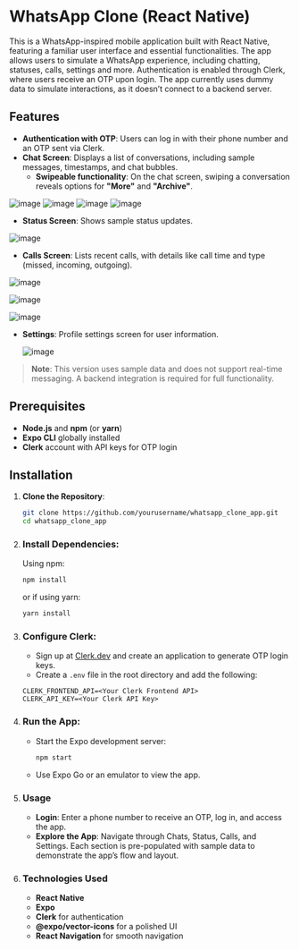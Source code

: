 # WhatsApp Clone (React Native)

This is a WhatsApp-inspired mobile application built with React Native, featuring a familiar user interface and essential functionalities. The app allows users to simulate a WhatsApp experience, including chatting, statuses, calls, settings and more. Authentication is enabled through Clerk, where users receive an OTP upon login. The app currently uses dummy data to simulate interactions, as it doesn’t connect to a backend server.

## Features

- **Authentication with OTP**: Users can log in with their phone number and an OTP sent via Clerk.
- **Chat Screen**: Displays a list of conversations, including sample messages, timestamps, and chat bubbles. 
  - **Swipeable functionality**: On the chat screen, swiping a conversation reveals options for **"More"** and **"Archive"**.

![image](https://github.com/user-attachments/assets/37ec1e23-38e9-40b5-8af5-caa984d97e93)
![image](https://github.com/user-attachments/assets/598a97d5-d4f1-4fab-a5bc-ed6d228a207a)
![image](https://github.com/user-attachments/assets/47ccad6e-6648-43cd-a836-300e1ee02475)
![image](https://github.com/user-attachments/assets/48a035d6-7e20-44b6-a49a-bec8c6b12c4f)

- **Status Screen**: Shows sample status updates.

![image](https://github.com/user-attachments/assets/e2eff4ea-828d-477e-aac4-766f63e9d608)

  
- **Calls Screen**: Lists recent calls, with details like call time and type (missed, incoming, outgoing).

![image](https://github.com/user-attachments/assets/0e250b02-4474-4866-8c46-20fb67502060)

![image](https://github.com/user-attachments/assets/26a3e31d-4ec3-4670-9bc3-b48f3f734b60)

![image](https://github.com/user-attachments/assets/51395baf-992b-4328-ac0c-07f76343a2b6)


- **Settings**: Profile settings screen for user information.

  ![image](https://github.com/user-attachments/assets/a983c600-3860-4217-ab73-05156b829ddc)


> **Note**: This version uses sample data and does not support real-time messaging. A backend integration is required for full functionality.

## Prerequisites

- **Node.js** and **npm** (or **yarn**)
- **Expo CLI** globally installed
- **Clerk** account with API keys for OTP login

## Installation

1. **Clone the Repository**:
   ```bash
   git clone https://github.com/yourusername/whatsapp_clone_app.git
   cd whatsapp_clone_app
2. ### Install Dependencies:
   Using npm:
   ```bash
   npm install
   ```


   or if using yarn:
   ```bash
   yarn install
   ```


3. ### Configure Clerk:
   - Sign up at [Clerk.dev](https://clerk.dev) and create an application to generate OTP login keys.
   - Create a `.env` file in the root directory and add the following:
   
    ```plaintext
    CLERK_FRONTEND_API=<Your Clerk Frontend API>
    CLERK_API_KEY=<Your Clerk API Key>
    ```
       
5. ### Run the App:

   - Start the Expo development server:
      ```bash
      npm start
      ```
   - Use Expo Go or an emulator to view the app.
   
6. ### Usage

   - **Login**: Enter a phone number to receive an OTP, log in, and access the app.
   - **Explore the App**: Navigate through Chats, Status, Calls, and Settings. Each section is pre-populated with sample data to demonstrate the app’s flow and layout.

6. ### Technologies Used

   - **React Native**
   - **Expo**
   - **Clerk** for authentication
   - **@expo/vector-icons** for a polished UI
   - **React Navigation** for smooth navigation
